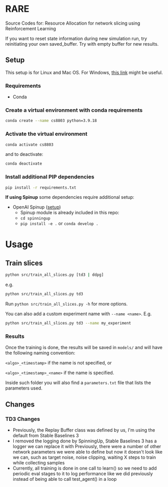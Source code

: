 # RARE
Source Codes for: Resource Allocation for network slicing using Reinforcement Learning

If you want to reset state information during new simulation run, try reinitiating your own saved_buffer. Try with empty buffer for new results.

## Setup
This setup is for Linux and Mac OS.
For Windows, [this link](https://docs.python.org/3/library/venv.html) might be useful.

### Requirements
- Conda

### Create a virtual environment with conda requirements
```bash
conda create --name cs8803 python=3.9.18
```

### Activate the virtual environment
```bash
conda activate cs8803
```
and to deactivate:
```bash
conda deactivate
```

### Install additional PIP dependencies
```bash
pip install -r requirements.txt
```


**If using Spinup** some dependencies require additional setup:
- OpenAI Spinup ([setup](https://spinningup.openai.com/en/latest/user/installation.html))
    - Spinup module is already included in this repo:
    - `cd spinningup`
    - `pip install -e .` or `conda develop .`

# Usage
## Train slices
```bash
python src/train_all_slices.py [td3 | ddpg]
```
e.g.
```bash
python src/train_all_slices.py td3
```

Run `python src/train_all_slices.py -h` for more options.

You can also add a custom experiment name with `--name <name>`.
E.g.
```bash
python src/train_all_slices.py td3 --name my_experiment
```

### Results

Once the training is done, the results will be saved in `models/` and will have the following naming convention:

`<algo>_<timestamp>` if the name is not specified, or

`<algo>_<timestamp>_<name>` if the name is specified.

Inside such folder you will also find a `parameters.txt` file that lists the parameters used.

## Changes 

### TD3 Changes
- Previously, the Replay Buffer class was defined by us,
I'm using the default from Stable Baselines 3
- I removed the logging done by SpinningUp, Stable Baselines 3 has a logger we can replace it with
Previously, there were a number of other network parameters we were able to define but now it doesn't look like we can,
such as target noise, noise clipping, waiting X steps to train while collecting samples
- Currently, all training is done in one call to learn() so we need to add periodic eval stages to it to log performance like we did previously instead of being able to call test_agent() in a loop
